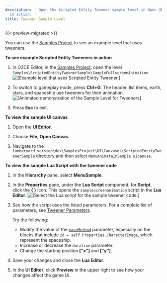 ```yaml
---
description: ' Open the Scripted Entity Tweener sample level in Open 3D Engine to see tweeners
  in action. '
title: Tweener Sample Level
---
```


{{< preview-migrated >}}

You can use the [Samples Project](/docs/userguide/samples/projects/samples.md) to see an example level that uses tweeners\.

**To see example Scripted Entity Tweeners in action**

1. In O3DE Editor, in the [Samples Project](/docs/userguide/samples/projects/samples.md), open the level `Samples\ScriptedEntityTweenerSample\SampleFullscreenAnimation`\.
![\[Example level that uses Scripted Entity Tweener.\]](/images/user-guide/ui-animating-tweener-level.png)

1. To switch to gameplay mode, press **Ctrl\+G**\. The header, list items, earth, stars, and spaceship use tweeners for their animation\.
![\[Animated demonstration of the Sample Level for Tweeners\]](/images/user-guide/ui-animating-tweener-uisample.gif)

1. Press **Esc** to exit\.

**To view the sample UI canvas**

1. Open the [**UI Editor**](/docs/user-guide/interactivity/user-interface/editor/using.md)\.

1. Choose **File**, **Open Canvas**\.

1. Navigate to the `lumberyard_version\dev\SamplesProject\UI\Canvases\ScriptedEntityTweenerSample` directory and then select `MenuAnimateInSample.uicanvas`\.

**To view the sample Lua Script with the tweener code**

1. In the **Hierarchy** pane, select **MenuSample**\.

1. In the **Properties** pane, under the **Lua Script** component, for **Script**, click the **\{ \}** icon\. This opens the `samplescreenanimation` script in the **Lua Editor**\.
![\[Select the Lua script for the sample tweener code.\]](/images/user-guide/ui-animating-tweener-sample-1.png)

1. See how the script uses the listed parameters\. For a complete list of parameters, see [Tweener Parameters](/docs/user-guide/user-interface/animating/tweener-parameters.md)\.

   Try the following:
   + Modify the value of the [`easeMethod`](/docs/userguide/ui/animating/tweener-parameters#ui-animating-tweener-easemethod) parameter, especially on the blocks that include `id = self.Properties.CharacterImage`, which represent the spaceship\.
   + Increase or decrease the `duration` parameter\.
   + Change the starting position **\["x"\]** and **\["y"\]**\.

1. Save your changes and close the **Lua Editor**\.

1. In the **UI Editor**, click **Preview** in the upper right to see how your changes affect the game UI\.
